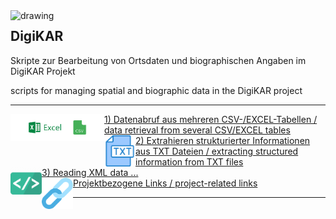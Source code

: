 <img src="https://github.com/ieg-dhr/DigiKAR/blob/main/DigiKAR_logo-small.png" alt="drawing" width="200" style="padding=10px" align="left"/>

<h2>DigiKAR</h2>

<p>Skripte zur Bearbeitung von Ortsdaten und biographischen Angaben im DigiKAR Projekt</p>
<p>scripts for managing spatial and biographic data in the DigiKAR project</p>

<hr>

<img src="./assets/excel_CSV.png" alt="drawing" width="150" style="padding=10px" align="left"/>
<a href="https://ieg-dhr.github.io/DigiKAR/CSV-EXCEL.html">1) Datenabruf aus mehreren CSV-/EXCEL-Tabellen / data retrieval from several CSV/EXCEL tables</a><br>
<img src="./assets/txt.png" alt="drawing" width="50" style="padding=10px" align="left"/>
<a href="https://ieg-dhr.github.io/DigiKAR/TXT.html">2) Extrahieren strukturierter Informationen aus TXT Dateien / extracting structured information from TXT files</a><br>
<img src="./assets/html_xml.png" alt="drawing" width="50" style="padding=10px" align="left"/>
<a href="https://ieg-dhr.github.io/DigiKAR/XML.html">3) Reading XML data ...</a><br>
<img src="./assets/links.png" alt="drawing" width="50" style="padding=10px" align="left"/>
<a href="https://ieg-dhr.github.io/DigiKAR/CSV-EXCEL.html">Projektbezogene Links / project-related links</a>


<hr>





